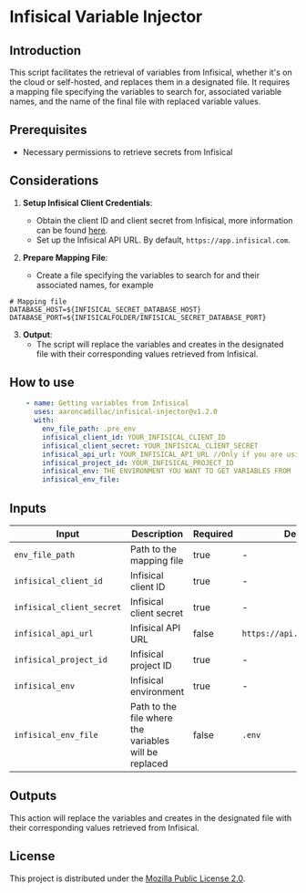 # Infisical Variable Injector

## Introduction
This script facilitates the retrieval of variables from Infisical, whether it's on the cloud or self-hosted, and replaces them in a designated file. It requires a mapping file specifying the variables to search for, associated variable names, and the name of the final file with replaced variable values.

## Prerequisites
- Necessary permissions to retrieve secrets from Infisical

## Considerations
1. **Setup Infisical Client Credentials**:
   - Obtain the client ID and client secret from Infisical, more information can be found [here](https://infisical.com/docs/documentation/platform/identities/universal-auth).
   - Set up the Infisical API URL. By default, `https://app.infisical.com`.

2. **Prepare Mapping File**:
   - Create a file specifying the variables to search for and their associated names, for example
  
  ```env
  # Mapping file
  DATABASE_HOST=${INFISICAL_SECRET_DATABASE_HOST}
  DATABASE_PORT=${INFISICALFOLDER/INFISICAL_SECRET_DATABASE_PORT}
  ```

3. **Output**:
   - The script will replace the variables and creates in the designated file with their corresponding values retrieved from Infisical.

## How to use

```yaml
    - name: Getting variables from Infisical
      uses: aaroncadillac/infisical-injector@v1.2.0
      with:
        env_file_path: .pre_env
        infisical_client_id: YOUR_INFISICAL_CLIENT_ID
        infisical_client_secret: YOUR_INFISICAL_CLIENT_SECRET
        infisical_api_url: YOUR_INFISICAL_API_URL //Only if you are using self-hosted Infisical
        infisical_project_id: YOUR_INFISICAL_PROJECT_ID
        infisical_env: THE ENVIRONMENT YOU WANT TO GET VARIABLES FROM
        infisical_env_file: 
```

## Inputs

| Input | Description | Required | Default |
| --- | --- | --- | --- |
| `env_file_path` | Path to the mapping file | true | - |
| `infisical_client_id` | Infisical client ID | true | - |
| `infisical_client_secret` | Infisical client secret | true | - |
| `infisical_api_url` | Infisical API URL | false | `https://api.infisical.com` |
| `infisical_project_id` | Infisical project ID | true | - |
| `infisical_env` | Infisical environment | true | - |
| `infisical_env_file` | Path to the file where the variables will be replaced | false | `.env` |

## Outputs

This action will replace the variables and creates in the designated file with their corresponding values retrieved from Infisical.

## License

This project is distributed under the [Mozilla Public License 2.0](LICENSE).